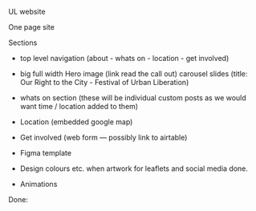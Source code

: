 UL website

One page site

Sections

- top level navigation (about - whats on - location - get involved)
- big full width Hero image (link read the call out) carousel slides
  (title: Our Right to the City - Festival of Urban Liberation)
- whats on section (these will be individual custom posts as we would want time / location added to them)
- Location (embedded google map)
- Get involved (web form — possibly link to airtable)

- Figma template

- Design colours etc. when artwork for leaflets and social media done.

- Animations

Done:

